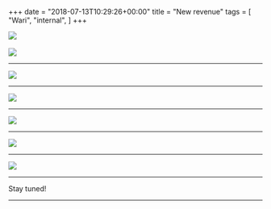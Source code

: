 +++
date = "2018-07-13T10:29:26+00:00"
title = "New revenue"
tags = [
    "Wari",
    "internal",
]
+++


<div class="container" style="width:auto">
  <a target="blank" href="https://image.ibb.co/jSh2yy/j7_3_1.jpg">
    <img src="https://image.ibb.co/jSh2yy/j7_3_1.jpg" style="max-width:100%">
  </a>
</div>
<br>
<!--more-->


<div class="container" style="width:auto">
  <a target="blank" href="https://image.ibb.co/gbzRQd/j7_3_2.jpg">
    <img src="https://image.ibb.co/gbzRQd/j7_3_2.jpg" style="max-width:100%">
  </a>
</div>
<hr>
<div class="container" style="width:auto">
  <a target="blank" href="https://image.ibb.co/j6xfkd/j7_3_3.jpg">
    <img src="https://image.ibb.co/j6xfkd/j7_3_3.jpg" style="max-width:100%">
  </a>
</div>
<hr>
<div class="container" style="width:auto">
  <a target="blank" href="https://image.ibb.co/j7UFJy/j7_3_4.jpg">
    <img src="https://image.ibb.co/j7UFJy/j7_3_4.jpg" style="max-width:100%">
  </a>
</div>
<hr>
<div class="container" style="width:auto">
  <a target="blank" href="https://image.ibb.co/mS9t5d/j7_3_5.jpg">
    <img src="https://image.ibb.co/mS9t5d/j7_3_5.jpg" style="max-width:100%">
  </a>
</div>
<hr>
<div class="container" style="width:auto">
  <a target="blank" href="https://image.ibb.co/g4rjBJ/j7_3_6.jpg">
    <img src="https://image.ibb.co/g4rjBJ/j7_3_6.jpg" style="max-width:100%">
  </a>
</div>
<hr>
<div class="container" style="width:auto">
  <a target="blank" href="https://image.ibb.co/jBMjBJ/j7_3_7.jpg">
    <img src="https://image.ibb.co/jBMjBJ/j7_3_7.jpg" style="max-width:100%">
  </a>
</div>
<hr>


Stay tuned!


<hr>
